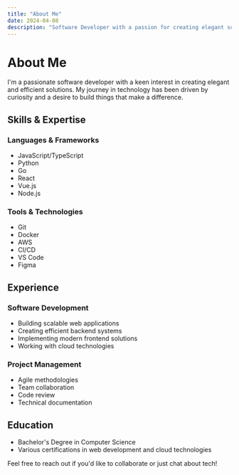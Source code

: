 ```yaml
---
title: "About Me"
date: 2024-04-08
description: "Software Developer with a passion for creating elegant solutions"
---
```


# About Me

I'm a passionate software developer with a keen interest in creating elegant and efficient solutions. My journey in technology has been driven by curiosity and a desire to build things that make a difference.

## Skills & Expertise

### Languages & Frameworks
- JavaScript/TypeScript
- Python
- Go
- React
- Vue.js
- Node.js

### Tools & Technologies
- Git
- Docker
- AWS
- CI/CD
- VS Code
- Figma

## Experience

### Software Development
- Building scalable web applications
- Creating efficient backend systems
- Implementing modern frontend solutions
- Working with cloud technologies

### Project Management
- Agile methodologies
- Team collaboration
- Code review
- Technical documentation

## Education

- Bachelor's Degree in Computer Science
- Various certifications in web development and cloud technologies

Feel free to reach out if you'd like to collaborate or just chat about tech! 